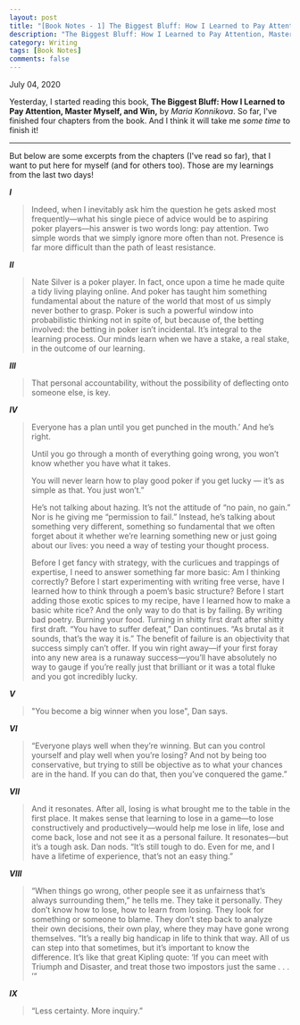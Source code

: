 ```yaml
---
layout: post
title: "[Book Notes - 1] The Biggest Bluff: How I Learned to Pay Attention, Master Myself, and Win, by Maria Konnikova "
description: "The Biggest Bluff: How I Learned to Pay Attention, Master Myself, and Win, by Maria Konnikova"
category: Writing
tags: [Book Notes]
comments: false
---
```


July 04, 2020

Yesterday, I started reading this book, **The Biggest Bluff: How I Learned to Pay Attention, Master Myself, and Win,** by *Maria Konnikova*. So far, I've finished four chapters from the book. And I think it will take me *some time* to finish it!

---

But below are some excerpts from the chapters (I've read so far), that I want to put here for myself (and for others too). Those are my learnings from the last two days!

***I***

>Indeed, when I inevitably ask him the question he gets asked most frequently—what his single piece of advice would be to aspiring poker players—his answer is two words long: pay attention. Two simple words that we simply ignore more often than not. Presence is far more difficult than the path of least resistance.

***II***

>Nate Silver is a poker player. In fact, once upon a time he made quite a tidy living playing online. And poker has taught him something fundamental about the nature of the world that most of us simply never bother to grasp. Poker is such a powerful window into probabilistic thinking not in spite of, but because of, the betting involved: the betting in poker isn’t incidental. It’s integral to the learning process. Our minds learn when we have a stake, a real stake, in the outcome of our learning.

***III***

>That personal accountability, without the possibility of deflecting onto someone else, is key.

***IV***

>Everyone has a plan until you get punched in the mouth.’ And he’s right.
>
>Until you go through a month of everything going wrong, you won’t know whether you have what it takes.
>
>You will never learn how to play good poker if you get lucky — it’s as simple as that. You just won’t.”
>
>He’s not talking about hazing. It’s not the attitude of “no pain, no gain.” Nor is he giving me “permission to fail.” Instead, he’s talking about something very different, something so fundamental that we often forget about it whether we’re learning something new or just going about our lives: you need a way of testing your thought process.
>
>Before I get fancy with strategy, with the curlicues and trappings of expertise, I need to answer something far more basic: Am I thinking correctly? Before I start experimenting with writing free verse, have I learned how to think through a poem’s basic structure? Before I start adding those exotic spices to my recipe, have I learned how to make a basic white rice? And the only way to do that is by failing. By writing bad poetry. Burning your food. Turning in shitty first draft after shitty first draft. “You have to suffer defeat,” Dan continues. “As brutal as it sounds, that’s the way it is.” The benefit of failure is an objectivity that success simply can’t offer. If you win right away—if your first foray into any new area is a runaway success—you’ll have absolutely no way to gauge if you’re really just that brilliant or it was a total fluke and you got incredibly lucky.

***V***

>"You become a big winner when you lose", Dan says.

***VI***

>“Everyone plays well when they’re winning. But can you control yourself and play well when you’re losing? And not by being too conservative, but trying to still be objective as to what your chances are in the hand. If you can do that, then you’ve conquered the game.”

***VII***

>And it resonates. After all, losing is what brought me to the table in the first place. It makes sense that learning to lose in a game—to lose constructively and productively—would help me lose in life, lose and come back, lose and not see it as a personal failure. It resonates—but it’s a tough ask. Dan nods. “It’s still tough to do. Even for me, and I have a lifetime of experience, that’s not an easy thing.”

***VIII***

>“When things go wrong, other people see it as unfairness that’s always surrounding them,” he tells me. They take it personally. They don’t know how to lose, how to learn from losing. They look for something or someone to blame. They don’t step back to analyze their own decisions, their own play, where they may have gone wrong themselves. “It’s a really big handicap in life to think that way. All of us can step into that sometimes, but it’s important to know the difference. It’s like that great Kipling quote: ‘If you can meet with Triumph and Disaster, and treat those two impostors just the same . . . ’”

***IX***

>“Less certainty. More inquiry.”
